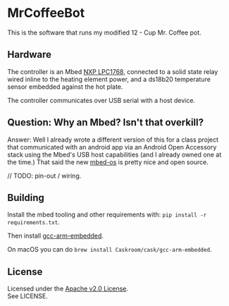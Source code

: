 # MrCoffeeBot

This is the software that runs my modified 12 - Cup Mr. Coffee pot.

## Hardware

The controller is an Mbed [NXP LPC1768](https://developer.mbed.org/platforms/mbed-LPC1768/),
 connected to a solid state relay wired inline to the heating element power,
and a ds18b20 temperature sensor embedded against the hot plate. 

The controller communicates over USB serial with a host device.

## Question: Why an Mbed? Isn't that overkill?
Answer: Well I already wrote a different version of this for a class
 project that communicated with an android app via an Android Open Accessory
 stack using the Mbed's USB host capabilities (and I already owned one at the
 time.) That said the new [mbed-os](https://www.mbed.com/en/platform/mbed-os/) is pretty nice and open source.

// TODO: pin-out / wiring.

## Building
Install the mbed tooling and other requirements with: 
 `pip install -r requirements.txt`.  

Then install [gcc-arm-embedded](https://launchpad.net/gcc-arm-embedded).  

On macOS you can do `brew install Caskroom/cask/gcc-arm-embedded`.  

## License

Licensed under the [Apache v2.0 License](https://www.apache.org/licenses/LICENSE-2.0).  
See LICENSE.
